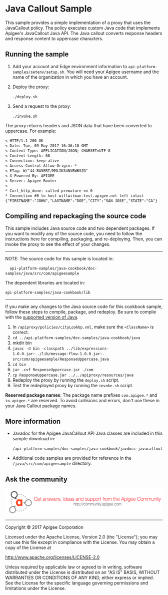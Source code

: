 # Java Callout Sample

This sample provides a simple implementation of a proxy that uses the JavaCallout policy. The policy executes custom Java code that implements Apigee's JavaCallout Java API. The Java callout converts response headers and response content to uppercase characters.  

## Running the sample
1. Add your account and Edge environment information to `api-platform-samples/setenv/setup.sh`. You will need your Apigee username and the name of the organization in which you have an account. 
2. Deploy the proxy:

    `./deploy.sh`

3. Send a request to the proxy:

    `./invoke.sh`
	
The proxy returns headers and JSON data that have been converted to uppercase. For example:

```
< HTTP/1.1 200 OK
< Date: Tue, 09 May 2017 16:36:10 GMT
< Content-Type: APPLICATION/JSON; CHARSET=UTF-8
< Content-Length: 68
< Connection: keep-alive
< Access-Control-Allow-Origin: *
< ETag: W/"44-RA5ERT/MMLIK54NVBWBSZG"
< X-Powered-By: APIGEE
< Server: Apigee Router
<
* Curl_http_done: called premature == 0
* Connection #0 to host willwitman-test.apigee.net left intact
{"FIRSTNAME":"JOHN","LASTNAME":"DOE","CITY":"SAN JOSE","STATE":"CA"}
```


## Compiling and repackaging the source code

This sample includes Java source code and two dependent packages. If you want to modify
any of the source code, you need to follow the instructions here for compiling, packaging,
and re-deploying. Then, you can invoke the proxy to see the effect of your changes.  

----------------------------------------------------------------------------------------
NOTE: The source code for this sample is located in:

      api-platform-samples/java-cookbook/doc-samples/java/src/com/apigeesample

The dependent libraries are located in:

    api-platform-samples/java-cookbook/lib
----------------------------------------------------------------------------------------

If you make any changes to the Java source code for this cookbook sample, follow these
steps to compile, package, and redeploy. Be sure to compile with the [supported version of Java](http://apigee.com/docs/api-services/reference/supported-software).

 1. In `/apiproxy/policies/cityLookUp.xml`, make sure the `<ClassName>` is correct.
 2. `cd ../api-platform-samples/doc-samples/java-cookbook/java`
 3. mkdir bin
 4.  `javac -d bin -classpath ../lib/expressions-1.0.0.jar:../lib/message-flow-1.0.0.jar:. src/com/apigeesample/ResponseUppercase.java`
 5. `cd bin`
 6. `jar -cvf ResponseUppercase.jar ./com`
 7. `cp ResponseUppercase.jar ../../apiproxy/resources/java`
 8. Redeploy the proxy by running the `deploy.sh` script.
 9. Test the redeployed proxy by running the `invoke.sh` script.

**Reserved package names**: The package name prefixes `com.apigee.*` and `io.apigee.*` are reserved. To avoid collisions and errors, don't use these in your Java Callout package names.

## More information
- Javadoc for the Apigee JavaCallout API Java classes are included in this sample download in:

    `/api-platform-samples/doc-samples/java-cookbook/javdocs-javacallout`

- Additional code samples are provided for reference in the `/java/src/com/apigeesample` directory.


## Ask the community

[![alt text](../../images/apigee-community.png "Apigee Community is a great place to ask questions and find answers about developing API proxies. ")](https://community.apigee.com?via=github)

---

Copyright © 2017 Apigee Corporation

Licensed under the Apache License, Version 2.0 (the "License"); you may not use
this file except in compliance with the License. You may obtain a copy
of the License at

http://www.apache.org/licenses/LICENSE-2.0

Unless required by applicable law or agreed to in writing, software
distributed under the License is distributed on an "AS IS" BASIS,
WITHOUT WARRANTIES OR CONDITIONS OF ANY KIND, either express or implied.
See the License for the specific language governing permissions and
limitations under the License.
